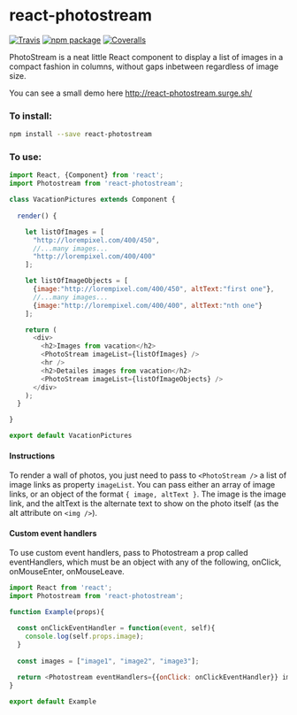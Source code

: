 # react-photostream

[![Travis][build-badge]][build]
[![npm package][npm-badge]][npm]
[![Coveralls][coveralls-badge]][coveralls]

PhotoStream is a neat little React component to display a list of images in a compact fashion in columns, without gaps inbetween regardless of image size.

You can see a small demo here http://react-photostream.surge.sh/ 

### To install:
```bash
npm install --save react-photostream
```


### To use:

```javascript
import React, {Component} from 'react';
import Photostream from 'react-photostream';

class VacationPictures extends Component {
  
  render() {

    let listOfImages = [
      "http://lorempixel.com/400/450",
      //...many images...
      "http://lorempixel.com/400/400"
    ];

    let listOfImageObjects = [
      {image:"http://lorempixel.com/400/450", altText:"first one"},
      //...many images...
      {image:"http://lorempixel.com/400/400", altText:"nth one"}
    ];

    return (
      <div>
        <h2>Images from vacation</h2>
        <PhotoStream imageList={listOfImages} />
        <hr />
        <h2>Detailes images from vacation</h2>
        <PhotoStream imageList={listOfImageObjects} />
      </div>
    );
  }

}

export default VacationPictures
```

#### Instructions
To render a wall of photos, you just need to pass to `<PhotoStream />` a list of image links as property `imageList`. You can pass either an array of image links, or an object of the format `{ image, altText }`. The image is the image link, and the altText is the alternate text to show on the photo itself (as the alt attribute on `<img />`).

#### Custom event handlers
To use custom event handlers, pass to Photostream a prop called eventHandlers, which must be an object with any of the following, onClick, onMouseEnter, onMouseLeave.

```javascript
import React from 'react';
import Photostream from 'react-photostream';

function Example(props){

  const onClickEventHandler = function(event, self){
    console.log(self.props.image);
  }
  
  const images = ["image1", "image2", "image3"];
  
  return <Photostream eventHandlers={{onClick: onClickEventHandler}} imageList={images} />;
}

export default Example
```

[build-badge]: https://img.shields.io/travis/SammyIsra/photostream-react/master.png?style=flat-square
[build]: https://travis-ci.org/SammyIsra/photostream-react

[npm-badge]: https://img.shields.io/npm/v/react-photostream.png?style=flat-square
[npm]: https://www.npmjs.org/package/react-photostream

[coveralls-badge]: https://img.shields.io/coveralls/SammyIsra/photostream-react/master.png?style=flat-square
[coveralls]: https://coveralls.io/github/SammyIsra/photostream-react
